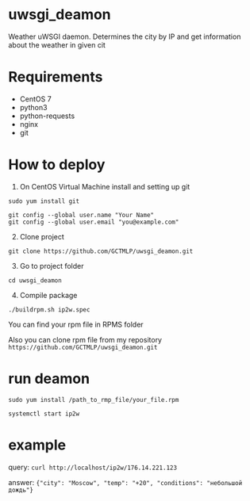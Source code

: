 # uwsgi_deamon
Weather uWSGI daemon. Determines the city by IP and get information about the weather in given cit

# Requirements
  - CentOS 7
  - python3
  - python-requests
  - nginx
  - git

# How to deploy

1. On CentOS Virtual Machine install and setting up git
```
sudo yum install git
```
```
git config --global user.name "Your Name"
git config --global user.email "you@example.com"
```

2. Clone project
```
git clone https://github.com/GCTMLP/uwsgi_deamon.git
```

3. Go to project folder
```
cd uwsgi_deamon
```

4. Compile package
```
./buildrpm.sh ip2w.spec
```
You can find your rpm file in RPMS folder

Also you can clone rpm file from my repository ```https://github.com/GCTMLP/uwsgi_deamon.git```

# run deamon 
```sudo yum install /path_to_rmp_file/your_file.rpm```

```systemctl start ip2w```

# example 
query:
```curl http://localhost/ip2w/176.14.221.123```

answer:
```{"city": "Moscow", "temp": "+20", "conditions": "небольшой дождь"}```
